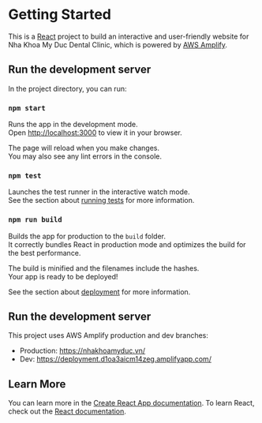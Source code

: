 # Getting Started

This is a [React](https://github.com/facebook/create-react-app) project to build an interactive and user-friendly website for Nha Khoa My Duc Dental Clinic, which is powered by [AWS Amplify](https://aws.amazon.com/amplify/).

## Run the development server

In the project directory, you can run:

### `npm start`

Runs the app in the development mode.\
Open [http://localhost:3000](http://localhost:3000) to view it in your browser.

The page will reload when you make changes.\
You may also see any lint errors in the console.

### `npm test`

Launches the test runner in the interactive watch mode.\
See the section about [running tests](https://facebook.github.io/create-react-app/docs/running-tests) for more information.

### `npm run build`

Builds the app for production to the `build` folder.\
It correctly bundles React in production mode and optimizes the build for the best performance.

The build is minified and the filenames include the hashes.\
Your app is ready to be deployed!

See the section about [deployment](https://facebook.github.io/create-react-app/docs/deployment) for more information.

## Run the development server
This project uses AWS Amplify production and dev branches:
- Production: https://nhakhoamyduc.vn/
- Dev: https://deployment.d1oa3aicm14zeg.amplifyapp.com/

## Learn More

You can learn more in the [Create React App documentation](https://facebook.github.io/create-react-app/docs/getting-started).
To learn React, check out the [React documentation](https://reactjs.org/).
